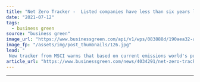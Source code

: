 ```yaml
---
title: "Net Zero Tracker -  Listed companies have less than six years left to align with 1.5C goal"
date: "2021-07-12"
tags: 
  - business green
source: "business green"
image_url: "https://www.businessgreen.com/api/v1/wps/083888d/190aea32-ae88-4521-99b0-9368ca134919/4/pa-stock-market-generic-1-185x114.jpg"
image_fp: "/assets/img/post_thumbnails/126.jpg"
lead: "
 New tracker from MSCI warns that based on current emissions world's publicly listed companies will burn through carbon budget before the end of the decade ..."
article_url: "https://www.businessgreen.com/news/4034291/net-zero-tracker-listed-companies-left-align-5c-goal"
---
```


---
